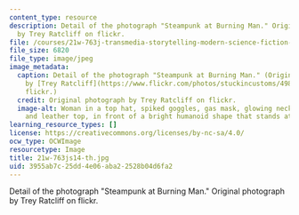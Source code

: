 ```yaml
---
content_type: resource
description: Detail of the photograph "Steampunk at Burning Man." Original photograph
  by Trey Ratcliff on flickr.
file: /courses/21w-763j-transmedia-storytelling-modern-science-fiction-spring-2014/3955ab7c25dd4e06aba22528b04d6fa2_21w-763js14-th.jpg
file_size: 6820
file_type: image/jpeg
image_metadata:
  caption: Detail of the photograph "Steampunk at Burning Man." (Original photograph
    by [Trey Ratcliff](https://www.flickr.com/photos/stuckincustoms/4989019868) on
    flickr.)
  credit: Original photograph by Trey Ratcliff on flickr.
  image-alt: Woman in a top hat, spiked goggles, gas mask, glowing necklace, chain,
    and leather top, in front of a bright humanoid shape that stands atop a tall tower.
learning_resource_types: []
license: https://creativecommons.org/licenses/by-nc-sa/4.0/
ocw_type: OCWImage
resourcetype: Image
title: 21w-763js14-th.jpg
uid: 3955ab7c-25dd-4e06-aba2-2528b04d6fa2
---
```

Detail of the photograph "Steampunk at Burning Man." Original photograph by Trey Ratcliff on flickr.